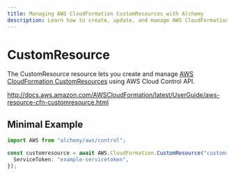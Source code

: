```yaml
---
title: Managing AWS CloudFormation CustomResources with Alchemy
description: Learn how to create, update, and manage AWS CloudFormation CustomResources using Alchemy Cloud Control.
---
```


# CustomResource

The CustomResource resource lets you create and manage [AWS CloudFormation CustomResources](https://docs.aws.amazon.com/cloudformation/latest/userguide/) using AWS Cloud Control API.

http://docs.aws.amazon.com/AWSCloudFormation/latest/UserGuide/aws-resource-cfn-customresource.html

## Minimal Example

```ts
import AWS from "alchemy/aws/control";

const customresource = await AWS.CloudFormation.CustomResource("customresource-example", {
  ServiceToken: "example-servicetoken",
});
```

